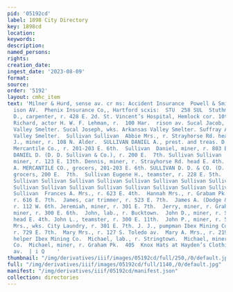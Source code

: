 ```yaml
---
pid: '05192cd'
label: 1898 City Directory
key: 1898cd
location: 
keywords: 
description: 
named_persons: 
rights: 
creation_date: 
ingest_date: '2023-08-09'
format: 
source: 
order: '5192'
layout: cmhc_item
text: 'Milner & Hurd, sense av. cr ms: Accident Insurance  Powell & Smith, Agts,  514
  ison AV.  Phenix Insurance Co,, Hartford scxis:  STU  258 SUL  Stuthman Frederick
  D., carpenter, r. 428 E. 2d. St. Vincent’s Hospital, Hemlock cor. 10th.  St. Vrain
  Richard, actor H. W. F. Lehman, r.  100 Har.  rison av. Sucal Jacob, wks. Arkansas
  Valley Smelter. Sucal Joseph, wks. Arkansas Valley Smelter. Suffray Alex, wks. Arkansas
  Valley Smelter.  Sullivan Sullivan  Abbie Mrs., r. Strayhorse Rd. head E. 4th. Cornelius
  J., miner, r. 108 N. Alder.  SULLIVAN DANIEL A., prest. and treas. D. A. Sullivan
  Mercantile Co., r. 201-203 E. 6th.  Sullivan  Daniel, miner, r. 803 E. 6th.  SULLIVAN
  DANIEL D. (D. D. Sullivan & Co.), r. 200 E.  7th. Sullivan Sullivan  Daniel J.,
  miner, r. 123 E. 13th. Dennis, miner, r. Strayhorse Rd. head E. 4th.  SULLIVAN D.
  A. MERCANTILE CO., grocers, 201-203 E. 6th. SULLIVAN D. D. & CO. (D. D. Sullivan),
  grocers, 200 E.  7th.  Sullivan Eugene H., teamster, r. 228 E. 5th.  Sullivan Sullivan
  Sullivan Sullivan Sullivan Sullivan Sullivan Sullivan Sullivan Sullivan Sullivan
  Sullivan Sullivan Sullivan Sullivan Sullivan Sullivan Sullivan Sullivan Sullivan
  Sullivan  Frances A. Mrs., r. 623 E. 4th.  Hannah Mrs., r. Grabam Pk.  Hannah Mrs.,
  r. 616 E. 7th.  James, car trimmer, r. 523 E. 7th.  James A. (Dodge & Sullivan),
  r. 112 W. 6th. Jeremiah, miner, r. 301 E. 7th.  Jerry, miner, r. Graham Pk.  Jerry,
  miner, r. 300 E. 6th.  John, lab., r. Bucktown.  John D., miner, r. Strayhorse Rd.
  head E. 4th. John L., teamster, r. 300 E. 11th.  John P., miner, r. 523 EK. 7th.  Julia
  Mrs., wks. City Laundry, r. 301 E. 7th. J. J., pumpman Ibex Mining Co.  Kate Mrs.,
  r. 729 E. 7th.  Mary Mrs., r. 127 S. Toledo av.  Mary A. Mrs., r. 219 W. Chestnut.  Michael,
  helper Ibex Mining Co.  Michael, lab., r. Stringtown.  Michael, miner Ibex Mining
  Co.  Michael, miner, r. Graham Pk.  405  Knox Hats at Hayden’s Clothing Store sarcison
  av.  | i Q    '
thumbnail: "/img/derivatives/iiif/images/05192cd/full/250,/0/default.jpg"
full: "/img/derivatives/iiif/images/05192cd/full/1140,/0/default.jpg"
manifest: "/img/derivatives/iiif/05192cd/manifest.json"
collection: directories
---
```

